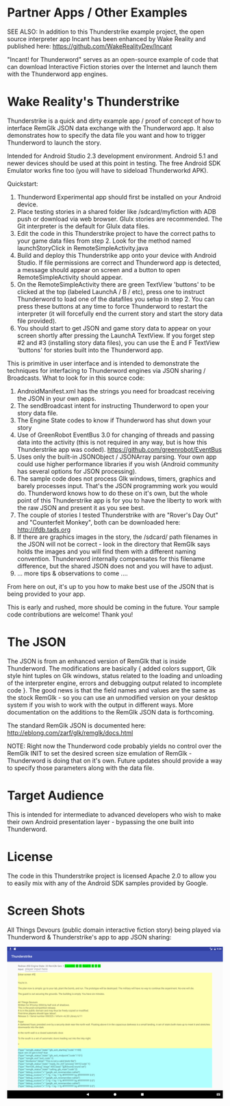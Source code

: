Partner Apps / Other Examples
================================
SEE ALSO: In addition to this Thunderstrike example project, the open source interpreter app Incant has been enhanced by Wake Reality and published here: https://github.com/WakeRealityDev/Incant

"Incant! for Thunderword" serves as an open-source example of code that can download Interactive Fiction stories over the Internet and launch them with the Thunderword app engines.


Wake Reality's Thunderstrike
===============================
Thunderstrike is a quick and dirty example app / proof of concept of how to interface RemGlk JSON data exchange with the Thunderword app. It also demonstrates how to specify the data file you want and how to trigger Thunderword to launch the story.

Intended for Android Studio 2.3 development environment.  Android 5.1 and newer devices should be used at this point in testing. The free Android SDK Emulator works fine too (you will have to sideload Thunderworkd APK).

Quickstart:

1. Thunderword Experimental app should first be installed on your Android device.
2. Place testing stories in a shared folder like /sdcard/myfiction with ADB push or download via web browser. Glulx stories are recommended. The Git interpreter is the default for Glulx data files.
3. Edit the code in this Thunderstrike project to have the correct paths to your game data files from step 2. Look for the method named launchStoryClick in RemoteSimpleActivity.java
4. Build and deploy this Thunderstrike app onto your device with Android Studio. If file permissions are correct and Thunderword app is detected, a message should appear on screen and a button to open RemoteSimpleActivity should appear.
5. On the RemoteSimpleActivity there are green TextView 'buttons' to be clicked at the top (labeled LaunchA / B / etc), press one to instruct Thunderword to load one of the datafiles you setup in step 2. You can press these buttons at any time to force Thunderword to restart the interpreter (it will forcefully end the current story and start the story data file provided).
6. You should start to get JSON and game story data to appear on your screen shortly after pressing the LaunchA TextView. If you forget step #2 and #3 (installing story data files), you can use the E and F TextView 'buttons' for stories built into the Thunderword app.

This is primitive in user interface and is intended to demonstrate the techniques for interfacing to Thunderword engines via JSON sharing / Broadcasts. What to look for in this source code:

1. AndroidManifest.xml has the strings you need for broadcast receiving the JSON in your own apps.
2. The sendBroadcast intent for instructing Thunderword to open your story data file.
3. The Engine State codes to know if Thunderword has shut down your story
4. Use of GreenRobot EventBus 3.0 for changing of threads and passing data into the activity (this is not required in any way, but is how this Thunderstrike app was coded). https://github.com/greenrobot/EventBus
5. Uses only the built-in JSONObject / JSONArray parsing. Your own app could use higher performance libraries if you wish (Android community has several options for JSON processing).
6. The sample code does not process Glk windows, timers, graphics and barely processes input. That's the JSON programming work you would do. Thunderword knows how to do these on it's own, but the whole point of this Thunderstrike app is for you to have the liberty to work with the raw JSON and present it as you see best.
7. The couple of stories I tested Thunderstrike with are "Rover's Day Out" and "Counterfeit Monkey", both can be downloaded here: http://ifdb.tads.org
8. If there are graphics images in the story, the /sdcard/ path filenames in the JSON will not be correct - look in the directory that RemGlk says holds the images and you will find them with a different naming convention. Thunderword internally compensates for this filename difference, but the shared JSON does not and you will have to adjust.
9.  ... more tips & observations to come ....

From here on out, it's up to you how to make best use of the JSON that is being provided to your app.

This is early and rushed, more should be coming in the future. Your sample code contributions are welcome! Thank you!


The JSON
==========
The JSON is from an enhanced version of RemGlk that is inside Thunderword. The modifications are basically { added colors support, Glk style hint tuples on Glk windows, status related to the loading and unloading of the interpreter engine, errors and debugging output related to incomplete code }. The good news is that the field names and values are the same as the stock RemGlk - so you can use an unmodified version on your desktop system if you wish to work with the output in different ways. More documentation on the additions to the RemGlk JSON data is forthcoming.

The standard RemGlk JSON is documented here:  http://eblong.com/zarf/glk/remglk/docs.html

NOTE: Right now the Thunderword code probably yields no control over the RemGlk INIT to set the desired screen size emulation of RemGlk - Thunderword is doing that on it's own. Future updates should provide a way to specify those parameters along with the data file.


Target Audience
=================
This is intended for intermediate to advanced developers who wish to make their own Android presentation layer - bypassing the one built into Thunderword.


License
==========
The code in this Thunderstrike project is licensed Apache 2.0 to allow you to easily mix with any of the Android SDK samples provided by Google.


Screen Shots
=================
All Things Devours (public domain interactive fiction story) being played via Thunderword & Thunderstrike's app to app JSON sharing:

![Tablet](/screenshots0/device-2017-02-28-093511.png?raw=true "All Things Devours (public domain) running via Thunderstrike / Tablet")
